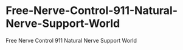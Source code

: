# Free-Nerve-Control-911-Natural-Nerve-Support-World
Free Nerve Control 911 Natural Nerve Support World
